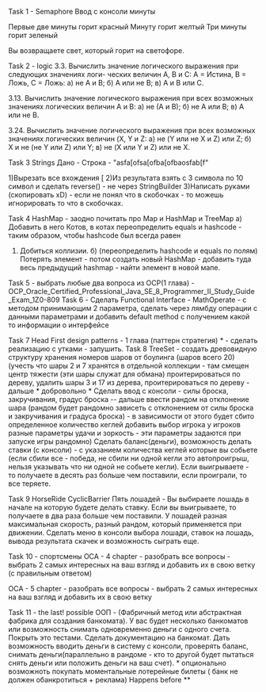 
Task 1 - Semaphore
Ввод с консоли минуты

Первые две минуты горит красный Минуту горит желтый Три минуты горит зеленый

Вы возвращаете свет, который горит на светофоре.

Task 2 - logic
3.3. Вычислить значение логического выражения при следующих значениях логи- ческих величин А, В и С: А = Истина,
 В = Ложь, С = Ложь: а) не А и В; б) А или не В; в) А и В или С.

3.13. Вычислить значение логического выражения при всех возможных значениях логических величин А и В: а) не (А и В);
 б) не А или В; в) А или не В.

3.24. Вычислить значение логического выражения при всех возможных значениях логических величин
(X, Y и Z: а) не (Y или не X и Z) или Z; б) X и не (не Y или Z) или Y; в) не (X или Y и Z) или не X.

Task 3 Strings
Дано - Строка - "asfa[ofsa[ofba[ofbaosfab[f"

1)Вырезать все вхождения [
2)Из результата взять с 3 символа по 10 символ и сделать reverse() - не через StringBuilder
3)Написать руками (скопировать xD) - если не понял что в скобочках - то можешь игнорировать то что в скобочках.

Task 4
HashMap - заодно почитать про Map и HashMap и TreeMap
а) Добавить в него Котов, в котах переопределить equals и hashcode - таким образом, чтобы hashcode был всегда равен
1. Добиться коллизии.
б) (переопределить hashcode и equals по полям) Потерять элемент - потом создать новый HashMap -
добавить туда весь предыдущий hashmap - найти элемент в новой мапе.

Task 5 - выбрать любые два вопроса из OCP(1 глава) - OCP_Oracle_Certified_Professional_Java_SE_8_Programmer_II_Study_Guide_Exam_1Z0-809
Task 6 - Сделать Functional Interface - MathOperate - с методом принимающим 2 параметра, сделать через лямбду операции
с данными параметрами и добавить default method с получением какой то информации о интерфейсе

Task 7 Head First design patterns - 1 глава (паттерн стратегия) * - сделать реализацию с утками - запушить.
Task 8 TreeSet - создать древовидную структуру хранения номеров шаров от боулинга (шаров всего 20)
 (учесть что шары 2 и 7 хранятся в отдельной коллекции - там смещен центр тяжести (эти шары служат для обмана)
 проитерироваться по дереву, удалить шары 3 и 17 из дерева, проитерироваться по дереву - дальше * добровольно *
 Сделать ввод с консоли - силы броска, закручивания, градус броска -- дальше ввести рандом на отклонение шара
 (рандом будет рандомно зависеть с отклонением от силы броска и закручивания и градуса броска) -
 в зависимости от этого будет сбито определенное количество кеглей
добавить выбор игрока у игроков разные параметры удачи и зоркость - эти параметры задаются при запуске игры рандомно) Сделать баланс(деньги), возможность делать ставки (с консоли) - с указанием количества кеглей которые вы собьете (если сбили все - победа, не сбили ни одной кегли это автопроигрыш, нельзя указывать что ни одной не собьете кегли). Если выигрываете - то получаете в десять раз больше чем поставили, если проиграли, то все теряете.

Task 9 HorseRide CyclicBarrier Пять лошадей - Вы выбираете лошадь в начале на которую будете делать ставку.
Если вы выигрываете, то получаете в два раза больше чем поставили. У лошадей разная максимальная скорость,
 разный рандом, который применяется при движении. Сделать меню в консоли выбора лошади, ставок на лошадь,
  вывода результата скачек и возможность сыграть еще.

Task 10 - спортсмены
OCA - 4 chapter - разобрать все вопросы - выбрать 2 самых интересных на ваш взгляд и добавить их в свою ветку (с правильным ответом)

OCA - 5 chapter - разобрать все вопросы - выбрать 2 самых интересных на ваш взгляд и добавить их в свою ветку

Task 11 - the last! possible
ООП - (Фабричный метод или абстрактная фабрика для создания банкомата).
У вас будет несколько банкоматов или возможность снимать одновременно деньги с одного счета.
Покрыть это тестами. Сделать документацию на банкомат. Дать возможность вводить деньги в систему с консоли,
проверять баланс, снимать деньги(параллельно в рандоме - кто то другой будет пытаться снять деньги или
положить деньги на ваш счет). * опционально возможноть покупать моментальные лотерейные билеты
( банк не должен обанкротиться + реклама) Happens before **
